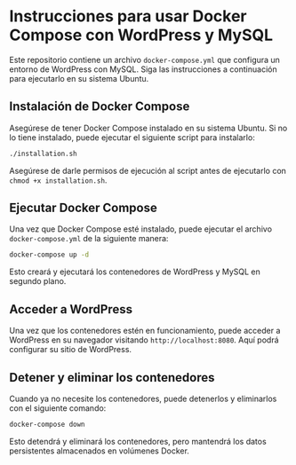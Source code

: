 # Instrucciones para usar Docker Compose con WordPress y MySQL

Este repositorio contiene un archivo `docker-compose.yml` que configura un entorno de WordPress con MySQL. Siga las instrucciones a continuación para ejecutarlo en su sistema Ubuntu.

## Instalación de Docker Compose

Asegúrese de tener Docker Compose instalado en su sistema Ubuntu. Si no lo tiene instalado, puede ejecutar el siguiente script para instalarlo:

```bash
./installation.sh
```

Asegúrese de darle permisos de ejecución al script antes de ejecutarlo con `chmod +x installation.sh`.

## Ejecutar Docker Compose

Una vez que Docker Compose esté instalado, puede ejecutar el archivo `docker-compose.yml` de la siguiente manera:

```bash
docker-compose up -d
```

Esto creará y ejecutará los contenedores de WordPress y MySQL en segundo plano.

## Acceder a WordPress

Una vez que los contenedores estén en funcionamiento, puede acceder a WordPress en su navegador visitando `http://localhost:8080`. Aquí podrá configurar su sitio de WordPress.

## Detener y eliminar los contenedores

Cuando ya no necesite los contenedores, puede detenerlos y eliminarlos con el siguiente comando:

```bash
docker-compose down
```

Esto detendrá y eliminará los contenedores, pero mantendrá los datos persistentes almacenados en volúmenes Docker.
